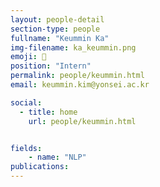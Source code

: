 ```yaml
---
layout: people-detail
section-type: people
fullname: "Keummin Ka"
img-filename: ka_keummin.png
emoji: 🎹
position: "Intern"
permalink: people/keummin.html
email: keummin.kim@yonsei.ac.kr

social:
  - title: home
    url: people/keummin.html


fields:
    - name: "NLP"
publications:
---
```

